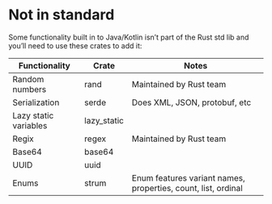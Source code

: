 # Not in standard

Some functionality built in to Java/Kotlin isn’t part of the Rust std lib and you’ll need to use these crates to add it:

| Functionality | Crate | Notes |
| - | - | - |
| Random numbers | rand | Maintained by Rust team |
| Serialization | serde | Does XML, JSON, protobuf, etc |
| Lazy static variables | lazy_static | |
| Regix | regex | Maintained by Rust team |
| Base64 | base64 | |
| UUID | uuid | | 
| Enums | strum | Enum features variant names, properties, count, list, ordinal |